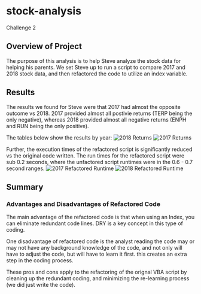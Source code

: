 # stock-analysis
Challenge 2

## Overview of Project
The purpose of this analysis is to help Steve analyze the stock data for helping his parents. We set Steve up to run a script to compare 2017 and 2018 stock data, and then refactored the code to utilize an index variable.

## Results
The results we found for Steve were that 2017 had almost the opposite outcome vs 2018. 2017 provided almost all postivie returns (TERP being the only negative), whereas 2018 provided almost all negative returns (ENPH and RUN being the only positive).

The tables below show the results by year:
![2018 Returns](https://user-images.githubusercontent.com/80076110/112773853-40b47c00-8ffd-11eb-8da4-8e1cb31382fe.PNG)
![2017 Returns](https://user-images.githubusercontent.com/80076110/112773849-3d20f500-8ffd-11eb-8b5a-01b69a01b24a.PNG)

Further, the execution times of the refactored script is significantly reduced vs the original code written. The run times for the refactored script were sub 0.2 seconds, where the unfactored script runtimes were in the 0.6 - 0.7 second ranges.
![2017 Refactored Runtime](https://user-images.githubusercontent.com/80076110/112773859-46aa5d00-8ffd-11eb-8777-6733a8eeab45.PNG)
![2018 Refactored Runtime](https://user-images.githubusercontent.com/80076110/112773862-490cb700-8ffd-11eb-9544-de4ca45b88a9.PNG)

## Summary

### Advantages and Disadvantages of Refactored Code
The main advantage of the refactored code is that when using an  Index, you can eliminate redundant code lines. DRY is a key concept in this type of coding.

One disadvantage of refactored code is the analyst reading the code may or may not have any background knowledge of the code, and not only will have to adjust the code, but will have to learn it first. this creates an extra step in the coding process.

These pros and cons apply to the refactoring of the orignal VBA script by cleaning up the redundant coding, and minimizing the re-learning process (we did just write the code).
